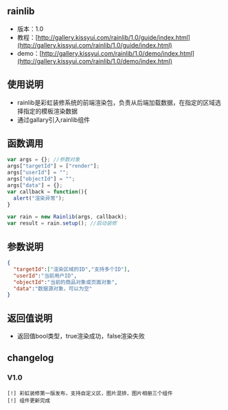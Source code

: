 ## rainlib

* 版本：1.0
* 教程：[http://gallery.kissyui.com/rainlib/1.0/guide/index.html](http://gallery.kissyui.com/rainlib/1.0/guide/index.html)
* demo：[http://gallery.kissyui.com/rainlib/1.0/demo/index.html](http://gallery.kissyui.com/rainlib/1.0/demo/index.html)

## 使用说明
  * rainlib是彩虹装修系统的前端渲染包，负责从后端加载数据，在指定的区域选择指定的模板渲染数据
  * 通过gallary引入rainlib组件

## 函数调用
``` javascript
var args = {}; //参数对象
args["targetId"] = ["render"];
args["userId"] = "";
args["objectId"] = "";
args["data"] = {};
var callback = function(){
  alert("渲染异常");
}

var rain = new Rainlib(args, callback);
var result = rain.setup(); //启动装修

```
## 参数说明
``` json
{ 
  "targetId":["渲染区域的ID","支持多个ID"],
  "userId":"当前用户ID",
  "objectId":"当前的商品对象或页面对象",
  "data":"数据源对象，可以为空"
}
```
## 返回值说明
* 返回值bool类型，true渲染成功，false渲染失败


## changelog

### V1.0

    [!] 彩虹装修第一版发布，支持自定义区，图片混排，图片相册三个组件
    [!] 组件更新完成


